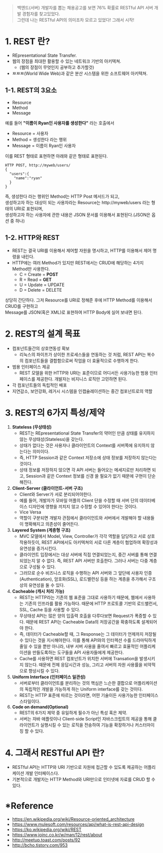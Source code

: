 > 백엔드(서버) 개발자를 뽑는 채용공고를 보면 76% 확률로 RESTful API 서버 개발 경험자를 찾고있었다.  
그런데 나는 RESTful API의 의미조차 모르고 있었다! 그래서 시작!
# 1. REST 란?
* REpresentational State Transfer.
* 웹의 장점을 최대한 활용할 수 있는 네트워크 기반의 아키텍쳐.
  * (웹의 장점이 무엇인지 공부하고 추가할것)
* ㅉㅉㅉ(World Wide Web)과 같은 분산 시스템을 위한 소프트웨어 아키텍쳐.

## 1-1. REST의 3요소
- Resource
- Method
- Message  
  
예를 들어 **"이름이 Ryan인 사용자를 생성한다"** 라는 호출에서
- Resource = 사용자
- Method = 생성한다 라는 행위
- Message = 이름이 Ryan인 사용자  
  
이를 REST 형태로 표현하면 아래와 같은 형태로 표현된다.  
~~~
HTTP POST, http://myweb/users/  
{  
  "users":{  
    "name":"ryan"  
  }  
}
~~~
  
즉, 생성한다 라는 행위인 Method는 HTTP Post 메서드가 되고,  
생성하고자 하는 대상이 되는 사용자라는 Resource는 http://myweb/users 라는 형태의 URI로 표현되며,  
생성하고자 하는 사용자에 관한 내용은 JSON 문서를 이용해서 표현된다.(JSON은 옵션 중 하나)  

## 1-2. HTTP와 REST
- REST는 결국 URI를 이용해서 제어할 자원을 명시하고, HTTP를 이용해서 제어 명령을 내린다.
- HTTP에는 여러 Method가 있지만 REST에서는 CRUD에 해당하는 4가지 Method만 사용한다.
  - C = Create = **POST**
  - R = Read = **GET**
  - U = Update = UPDATE
  - D = Delete = DELETE
  
상당히 간단하다. 그저 Resource를 URI로 정해준 후에 HTTP Method를 이용해서 CRUD를 구현하고  
Message를 JSON(혹은 XML)로 표현하여 HTTP Body에 실어 보내면 된다.

# 2. REST의 설계 목표
- 컴포넌트들간의 상호연동성 확보
  - 리눅스의 파이프가 상이한 프로세스들을 연동하는 것 처럼, REST API는 복수의 컴포넌트들을 결합함으로써 작업을 더 효율적으로 수행하게 한다.
- 범용 인터페이스 제공
  - REST 모델을 위한 HTTP와 URI는 표준이므로 어디서든 사용가능한 범용 인터페이스를 제공한다. 개발자는 비지니스 로직만 고민하면 된다.
- 각 컴포넌트들의 독립적인 배포
- 지연감소, 보안강화, 레거시 시스템을 인캡슐레이션하는 중간 컴포넌트로의 역할

# 3. REST의 6가지 특성/제약
1. **Stateless (무상태성)**
    - REST는 REpresentational State Transfer의 약어인 만큼 상태를 유지하지 않는 무상태성(Stateless)을 갖는다.
    - 상태가 없다는 것은 사용자나 클라이언트의 Context를 서버쪽에 유지하지 않는다는 의미이다.
    - 즉, HTTP Session과 같은 Context 저장소에 상태 정보를 저장하지 않는다는 것이다.
    - 상태 정보를 저장하지 않으면 각 API 서버는 들어오는 메세지로만 처리하면 되고, Session과 같은 Context 정보를 신경 쓸 필요가 없기 때문에 구현이 단순해진다.
2. **Client-Server (클라이언트-서버 구조)**
    - Client와 Server가 서로 분리되어야한다.
    - 예를 들어, 개발자가 모바일 어플의 Client 단을 수정할 때 서버 단의 데이터베이스 디자인에 영향을 끼치지 않고 수정할 수 있어야 한다는 것이다.
    - Vice Versa
    - 역할이 구분되면 개발자 관점에서 클라이언트와 서버에서 개발해야 할 내용들이 명확해지고 의존성이 줄어든다.
3. **Layered System (계층형 구조)**
    - MVC 모델에서 Model, View, Controller가 각각 역할을 담당하고 서로 상호작용하듯이, REST API에서도 아키텍쳐의 서로 다른 계층이 협업하여 확장성과 유연성을 증가시킨다.
    - 클라이언트 입장에서는 대상 서버에 직접 연결되었는지, 중간 서버를 통해 연결되었는지 알 수 없다. 즉, REST API 서버만 호출한다. 그러나 서버는 다중 계층으로 구성될 수 있다.
    - 그러므로 순수 비즈니스 로직을 수행하는 API 서버와 그 앞단에 사용자 인증(Authentication), 암호화(SSL), 로드밸런싱 등을 하는 계층을 추가해서 구조상의 유연성을 둘 수 있다.
4. **Cacheable (캐시 처리 가능)**
    - REST는 HTTP라는 기존의 웹 표준을 그대로 사용하기 때문에, 웹에서 사용하는 기존의 인프라를 활용 가능하다. 때문에 HTTP 프로토콜 기반의 로드밸런서, SSL, Cache 등을 사용할 수 있다.
    - 무상태성 API는 많은 양의 입출력 호출을 다루다보면 Request가 폭증할 수 있다. 때문에 REST API는 Cacheable Data의 저장공간을 확충하도록 설계되어야 한다.
    - 즉, 데이터가 Cacheable할 때, 그 Response는 그 데이터가 언제까지 저장될 수 있다는 것을 지시해야한다. 이를 통해 API와의 인터렉션 수를 드라마틱하게 줄일 수 있을 뿐만 아니라, 내부 서버 사용을 줄여서 빠르고 효율적인 어플리케이션을 만들도록하는 도구들을 API 사용자들에게 제공한다.
    - Cache를 사용하면 REST 컴포넌트가 위치한 서버에 Transation을 발생시키지 않는다. 때문에 전체 응답시간과 성능, 그리고 서버의 자원 사용률을 비약적으로 향상시킬 수 있다.
5. **Uniform Interface (인터페이스 일관성)**
    - 서버로부터 클라이언트를 분리하는 것의 핵심은 느슨한 결합으로 어플리케이션의 독립적인 개발을 가능하게 하는 Uniform interface를 갖는 것이다.
    - REST는 HTTP 표준에 따르는 것이라면, 어떤 기술이든 사용가능한 인터페이스 스타일이다.
6. **Code on demand(Optional)**
    - REST의 6가지 제약 중 유일하게 필수가 아닌 특성 혹은 제약.
    - 서버는 자바 애플릿이나 Client-side Script인 자바스크립트의 제공을 통해 클라이언트가 실행시킬 수 있는 로직을 전송하여 기능을 확장하거나 커스터마이징 할 수 있다.
# 4. 그래서 RESTful API 란?
  - RESTful API는 HTTP와 URI 기반으로 자원에 접근할 수 있도록 제공하는 어플리케이션 개발 인터페이스다.
  - 기본적으로 개발자는 HTTP Method와 URI만으로 인터넷에 자료를 CRUD 할 수 있다.

# *Reference
* https://en.wikipedia.org/wiki/Resource-oriented_architecture
* https://www.mulesoft.com/resources/api/what-is-rest-api-design
* https://ko.wikipedia.org/wiki/REST
* https://www.joinc.co.kr/w/man/12/rest/about
* http://meetup.toast.com/posts/92
* http://bcho.tistory.com/953
